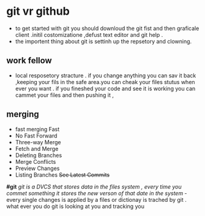 # git vr github 


- to get started with git you should downloud the git fist and then graficale client .initil costomizatione ,defust text editor and git help .
- the importent thing about git is settinh up the repsetory and clowning.


## work fellow 

* local resposetory stracture . if you change anything you can sav it back ,keeping your fils in the safe area.you can cheak your files stutus when ever you want . if you fineshed your code and see it is working you can cammet your files and then pushing it ,

## merging 

- fast merging Fast 
- No Fast Forward
- Three-way Merge
- Fetch and Merge
- Deleting Branches
- Merge Conflicts
- Preview Changes
- Listing Branches
~~See Latest Commits~~


**#git** 
_git is a DVCS that stores data in the files system , every time you commet something it stores the new verson of that date in the system_
-every single changes is applied by a files or dictionay is trached by git . what ever you do git is looking at you and tracking you 
